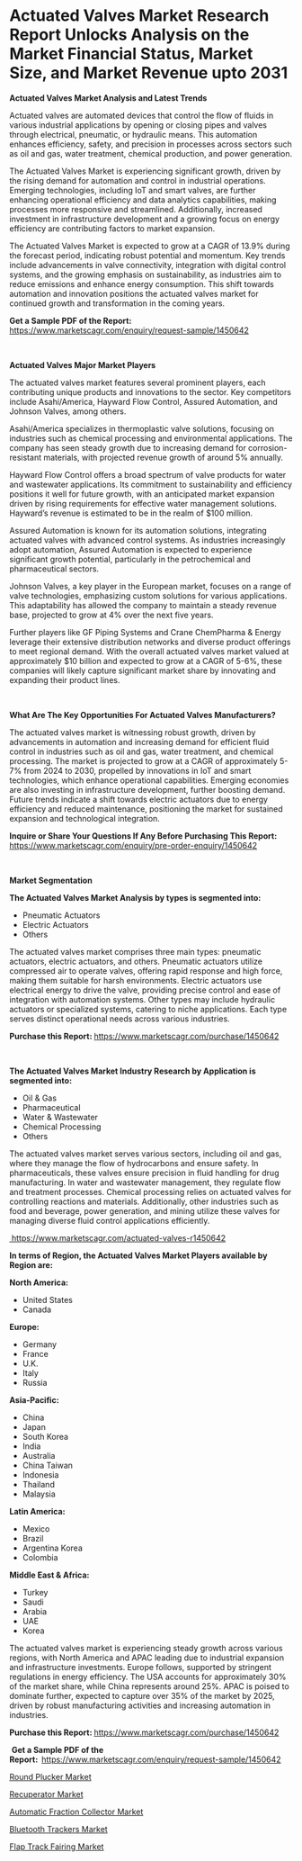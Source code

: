 <p><h1>Actuated Valves Market Research Report Unlocks Analysis on the Market Financial Status, Market Size, and Market Revenue upto 2031</h1></p><p><strong>Actuated Valves Market Analysis and Latest Trends</strong></p>
<p><p>Actuated valves are automated devices that control the flow of fluids in various industrial applications by opening or closing pipes and valves through electrical, pneumatic, or hydraulic means. This automation enhances efficiency, safety, and precision in processes across sectors such as oil and gas, water treatment, chemical production, and power generation.</p><p>The Actuated Valves Market is experiencing significant growth, driven by the rising demand for automation and control in industrial operations. Emerging technologies, including IoT and smart valves, are further enhancing operational efficiency and data analytics capabilities, making processes more responsive and streamlined. Additionally, increased investment in infrastructure development and a growing focus on energy efficiency are contributing factors to market expansion.</p><p>The Actuated Valves Market is expected to grow at a CAGR of 13.9% during the forecast period, indicating robust potential and momentum. Key trends include advancements in valve connectivity, integration with digital control systems, and the growing emphasis on sustainability, as industries aim to reduce emissions and enhance energy consumption. This shift towards automation and innovation positions the actuated valves market for continued growth and transformation in the coming years.</p></p>
<p><strong>Get a Sample PDF of the Report:&nbsp;</strong> <a href="https://www.marketscagr.com/enquiry/request-sample/1450642?utm_campaign=1285&utm_medium=2&utm_source=Github&utm_content=ia&utm_term=30092024&utm_id=actuated-valves">https://www.marketscagr.com/enquiry/request-sample/1450642</a></p>
<p>&nbsp;</p>
<p><strong>Actuated Valves Major Market Players</strong></p>
<p><p>The actuated valves market features several prominent players, each contributing unique products and innovations to the sector. Key competitors include Asahi/America, Hayward Flow Control, Assured Automation, and Johnson Valves, among others. </p><p>Asahi/America specializes in thermoplastic valve solutions, focusing on industries such as chemical processing and environmental applications. The company has seen steady growth due to increasing demand for corrosion-resistant materials, with projected revenue growth of around 5% annually.</p><p>Hayward Flow Control offers a broad spectrum of valve products for water and wastewater applications. Its commitment to sustainability and efficiency positions it well for future growth, with an anticipated market expansion driven by rising requirements for effective water management solutions. Hayward’s revenue is estimated to be in the realm of $100 million.</p><p>Assured Automation is known for its automation solutions, integrating actuated valves with advanced control systems. As industries increasingly adopt automation, Assured Automation is expected to experience significant growth potential, particularly in the petrochemical and pharmaceutical sectors.</p><p>Johnson Valves, a key player in the European market, focuses on a range of valve technologies, emphasizing custom solutions for various applications. This adaptability has allowed the company to maintain a steady revenue base, projected to grow at 4% over the next five years.</p><p>Further players like GF Piping Systems and Crane ChemPharma & Energy leverage their extensive distribution networks and diverse product offerings to meet regional demand. With the overall actuated valves market valued at approximately $10 billion and expected to grow at a CAGR of 5-6%, these companies will likely capture significant market share by innovating and expanding their product lines.</p></p>
<p>&nbsp;</p>
<p><strong>What Are The Key Opportunities For Actuated Valves Manufacturers?</strong></p>
<p><p>The actuated valves market is witnessing robust growth, driven by advancements in automation and increasing demand for efficient fluid control in industries such as oil and gas, water treatment, and chemical processing. The market is projected to grow at a CAGR of approximately 5-7% from 2024 to 2030, propelled by innovations in IoT and smart technologies, which enhance operational capabilities. Emerging economies are also investing in infrastructure development, further boosting demand. Future trends indicate a shift towards electric actuators due to energy efficiency and reduced maintenance, positioning the market for sustained expansion and technological integration.</p></p>
<p><strong>Inquire or Share Your Questions If Any Before Purchasing This Report:</strong> <a href="https://www.marketscagr.com/enquiry/pre-order-enquiry/1450642?utm_campaign=1285&utm_medium=2&utm_source=Github&utm_content=ia&utm_term=30092024&utm_id=actuated-valves">https://www.marketscagr.com/enquiry/pre-order-enquiry/1450642</a></p>
<p>&nbsp;</p>
<p><strong>Market Segmentation</strong></p>
<p><strong>The Actuated Valves Market Analysis by types is segmented into:</strong></p>
<p><ul><li>Pneumatic Actuators</li><li>Electric Actuators</li><li>Others</li></ul></p>
<p><p>The actuated valves market comprises three main types: pneumatic actuators, electric actuators, and others. Pneumatic actuators utilize compressed air to operate valves, offering rapid response and high force, making them suitable for harsh environments. Electric actuators use electrical energy to drive the valve, providing precise control and ease of integration with automation systems. Other types may include hydraulic actuators or specialized systems, catering to niche applications. Each type serves distinct operational needs across various industries.</p></p>
<p><strong>Purchase this Report:&nbsp;</strong><a href="https://www.marketscagr.com/purchase/1450642?utm_campaign=1285&utm_medium=2&utm_source=Github&utm_content=ia&utm_term=30092024&utm_id=actuated-valves">https://www.marketscagr.com/purchase/1450642</a></p>
<p>&nbsp;</p>
<p><strong>The Actuated Valves Market Industry Research by Application is segmented into:</strong></p>
<p><ul><li>Oil & Gas</li><li>Pharmaceutical</li><li>Water & Wastewater</li><li>Chemical Processing</li><li>Others</li></ul></p>
<p><p>The actuated valves market serves various sectors, including oil and gas, where they manage the flow of hydrocarbons and ensure safety. In pharmaceuticals, these valves ensure precision in fluid handling for drug manufacturing. In water and wastewater management, they regulate flow and treatment processes. Chemical processing relies on actuated valves for controlling reactions and materials. Additionally, other industries such as food and beverage, power generation, and mining utilize these valves for managing diverse fluid control applications efficiently.</p></p>
<p><a href="https://www.marketscagr.com/actuated-valves-r1450642?utm_campaign=1285&utm_medium=2&utm_source=Github&utm_content=ia&utm_term=30092024&utm_id=actuated-valves">&nbsp;https://www.marketscagr.com/actuated-valves-r1450642</a></p>
<p><strong>In terms of Region, the Actuated Valves Market Players available by Region are:</strong></p>
<p>
    <p> <strong> North America: </strong>
        <ul>
            <li>United States</li>
            <li>Canada</li>
        </ul>
        </p> 
    <p> <strong> Europe: </strong>
        <ul>
            <li>Germany</li>
            <li>France</li>
            <li>U.K.</li>
            <li>Italy</li>
            <li>Russia</li>
        </ul>
        </p> 
    <p> <strong> Asia-Pacific: </strong>
        <ul>
            <li>China</li>
            <li>Japan</li>
            <li>South Korea</li>
            <li>India</li>
            <li>Australia</li>
            <li>China Taiwan</li>
            <li>Indonesia</li>
            <li>Thailand</li>
            <li>Malaysia</li>
        </ul>
        </p> 
    <p> <strong> Latin America: </strong>
        <ul>
            <li>Mexico</li>
            <li>Brazil</li>
            <li>Argentina Korea</li>
            <li>Colombia</li>
        </ul>
        </p> 
    <p> <strong> Middle East & Africa: </strong>
        <ul>
            <li>Turkey</li>
            <li>Saudi</li>
            <li>Arabia</li>
            <li>UAE</li>
            <li>Korea</li>
        </ul>
    </p>
    </p>
<p><p>The actuated valves market is experiencing steady growth across various regions, with North America and APAC leading due to industrial expansion and infrastructure investments. Europe follows, supported by stringent regulations in energy efficiency. The USA accounts for approximately 30% of the market share, while China represents around 25%. APAC is poised to dominate further, expected to capture over 35% of the market by 2025, driven by robust manufacturing activities and increasing automation in industries.</p></p>
<p><strong>Purchase this Report: </strong><a href="https://www.marketscagr.com/purchase/1450642?utm_campaign=1285&utm_medium=2&utm_source=Github&utm_content=ia&utm_term=30092024&utm_id=actuated-valves">https://www.marketscagr.com/purchase/1450642</a></p>
<p>&nbsp;<strong>Get a Sample PDF of the Report:&nbsp;&nbsp;</strong><a href="https://www.marketscagr.com/enquiry/request-sample/1450642?utm_campaign=1285&utm_medium=2&utm_source=Github&utm_content=ia&utm_term=30092024&utm_id=actuated-valves">https://www.marketscagr.com/enquiry/request-sample/1450642</a></p>
<p><strong></strong></p>
<p><p><a href="https://issuu.com/reportprime-2/docs/round-plucker-market-size-2030.pptx_1300672f4e10a6?utm_campaign=1285&utm_medium=2&utm_source=Github&utm_content=ia&utm_term=30092024&utm_id=actuated-valves">Round Plucker Market</a></p><p><a href="https://www.linkedin.com/pulse/global-recuperator-market-analysis-trends-forecasts-uoj8e?utm_campaign=1285&utm_medium=2&utm_source=Github&utm_content=ia&utm_term=30092024&utm_id=actuated-valves">Recuperator Market</a></p><p><a href="https://www.linkedin.com/pulse/automatic-fraction-collector-industry-forecast-market-shifts-yy9le?utm_campaign=1285&utm_medium=2&utm_source=Github&utm_content=ia&utm_term=30092024&utm_id=actuated-valves">Automatic Fraction Collector Market</a></p><p><a href="https://issuu.com/reportprime-2/docs/bluetooth-trackers-market-size-2030_8cadb6dbd916af?utm_campaign=1285&utm_medium=2&utm_source=Github&utm_content=ia&utm_term=30092024&utm_id=actuated-valves">Bluetooth Trackers Market</a></p><p><a href="https://www.linkedin.com/pulse/what-emerging-market-trends-flap-track-fairing-detailed-0l3pe?utm_campaign=1285&utm_medium=2&utm_source=Github&utm_content=ia&utm_term=30092024&utm_id=actuated-valves">Flap Track Fairing Market</a></p></p>